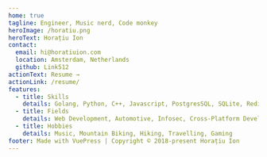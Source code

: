 ```yaml
---
home: true
tagline: Engineer, Music nerd, Code monkey
heroImage: /horatiu.png
heroText: Horațiu Ion
contact:
  email: hi@horatiuion.com
  location: Amsterdam, Netherlands
  github: Link512
actionText: Resume →
actionLink: /resume/
features:
  - title: Skills
    details: Golang, Python, C++, Javascript, PostgresSQL, SQLite, Redis, AWS, Snowflake, MongoDB, zeromq, rabbitmq, terraform, Docker, Agile, TDD, BDD, CI
  - title: Fields
    details: Web Development, Automotive, Infosec, Cross-Platform Development
  - title: Hobbies
    details: Music, Mountain Biking, Hiking, Travelling, Gaming
footer: Made with VuePress | Copyright © 2018-present Horațiu Ion
---
```

